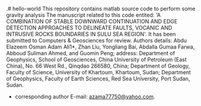 .# hello-world
This repository contains matlab source code to perform some gravity analysis
The manuscript related to this code entited: 'A COMBINATION OF STABLE DOWNWARD CONTINUATION AND EDGE DETECTION APPROACHES TO DELINEATE FAULTS, VOCANIC AND INTRUSIVE ROCKS BOUNDARIES IN SULU SEA REGION'. It has been submitted to Computers & Geosciences for review.
Authors details: Abdu Elazeem Osman Adam Ali1*, Zhan Liu, Yongliang Bai, Abdalla Gumaa Farwa, Abboud Suliman Ahmed, and Guomin Peng;
address: Department of Geophysics, School of Geosciences, China University of Petroleum (East China), No. 66 West Rd., Qinqdao 266580, China;  Department of Geology, Faculty of Science, University of Khartoum, Khartoum, Sudan; Department of Geophysics, Faculty of Earth Sciences, Red Sea University, Port Sudan, Sudan.
* corresponding author E-mail: azama77750@yahoo.com.
